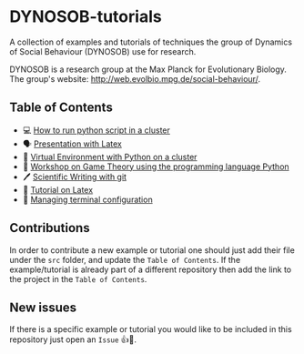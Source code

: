# DYNOSOB-tutorials

A collection of examples and tutorials of techniques the group of Dynamics of
Social Behaviour (DYNOSOB) use for research.

DYNOSOB is a research group at the Max Planck for Evolutionary Biology. The
group's website: http://web.evolbio.mpg.de/social-behaviour/.

Table of Contents
-------

- 💻 [How to run python script in a cluster](https://github.com/Saptarshi07/cluster-tutorial)
- 🗣️ [Presentation with Latex](https://github.com/Nikoleta-v3/talks/tree/master/lightning-talks/presentation%20with%20Latex)
- 🐍 [Virtual Environment with Python on a cluster](src/virtual-env-with-python-on-cluster.md)
- 🎲 [Workshop on Game Theory using the programming language Python](https://github.com/Nikoleta-v3/Game-Theory-and-Python)
- 🖊️ [Scientific Writing with git](https://github.com/DYNOSOBs/DYNOSOB-scientific-writing-with-git)
- 📝 [Tutorial on Latex](src/latex.md)
- 💾 [Managing terminal configuration](src/terminal_style.md)

Contributions
-------------

In order to contribute a new example or tutorial one should just add their file
under the `src` folder, and update the `Table of Contents`. If the
example/tutorial is already part of a different repository then add the link
to the project in the `Table of Contents`.


New issues
-----------

If there is a specific example or tutorial you would like to be included in this
repository just open an `Issue` 👍🎉.